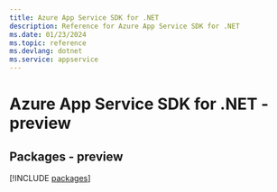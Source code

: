 ```yaml
---
title: Azure App Service SDK for .NET
description: Reference for Azure App Service SDK for .NET
ms.date: 01/23/2024
ms.topic: reference
ms.devlang: dotnet
ms.service: appservice
---
```

# Azure App Service SDK for .NET - preview
## Packages - preview
[!INCLUDE [packages](app-service-index.md)]